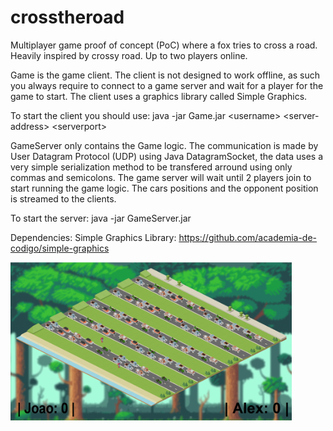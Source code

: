 # crosstheroad
Multiplayer game proof of concept (PoC) where a fox tries to cross a road. Heavily inspired by crossy road. Up to two players online.

Game is the game client. The client is not designed to work offline, as such you always require to connect to a game server and wait for a player for the game to start. 
The client uses a graphics library called Simple Graphics.

To start the client you should use: java -jar Game.jar &lt;username&gt; &lt;server-address&gt; &lt;serverport&gt;

GameServer only contains the Game logic. The communication is made by User Datagram Protocol (UDP) using Java DatagramSocket, the data uses a very simple serialization method to be transfered arround using only commas and semicolons. The game server will wait until 2 players join to start running the game logic.
The cars positions and the opponent position is streamed to the clients.

To start the server: java -jar GameServer.jar <serverPort>

Dependencies:
Simple Graphics Library: https://github.com/academia-de-codigo/simple-graphics

<img src="gamescreen.png" width=450 height=253></img>
